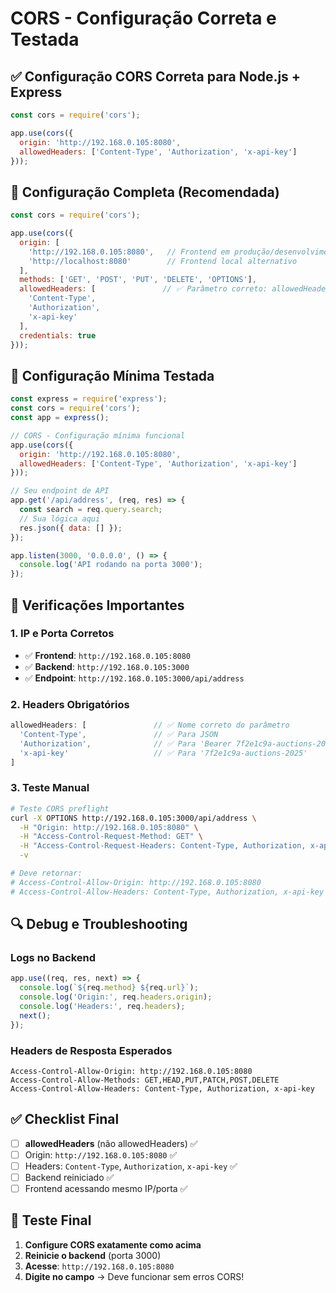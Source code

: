 # CORS - Configuração Correta e Testada

## ✅ **Configuração CORS Correta para Node.js + Express**

```javascript
const cors = require('cors');

app.use(cors({
  origin: 'http://192.168.0.105:8080',
  allowedHeaders: ['Content-Type', 'Authorization', 'x-api-key']
}));
```

## 🔧 **Configuração Completa (Recomendada)**

```javascript
const cors = require('cors');

app.use(cors({
  origin: [
    'http://192.168.0.105:8080',   // Frontend em produção/desenvolvimento
    'http://localhost:8080'        // Frontend local alternativo
  ],
  methods: ['GET', 'POST', 'PUT', 'DELETE', 'OPTIONS'],
  allowedHeaders: [               // ✅ Parâmetro correto: allowedHeaders
    'Content-Type',
    'Authorization', 
    'x-api-key'
  ],
  credentials: true
}));
```

## 🎯 **Configuração Mínima Testada**

```javascript
const express = require('express');
const cors = require('cors');
const app = express();

// CORS - Configuração mínima funcional
app.use(cors({
  origin: 'http://192.168.0.105:8080',
  allowedHeaders: ['Content-Type', 'Authorization', 'x-api-key']
}));

// Seu endpoint de API
app.get('/api/address', (req, res) => {
  const search = req.query.search;
  // Sua lógica aqui
  res.json({ data: [] });
});

app.listen(3000, '0.0.0.0', () => {
  console.log('API rodando na porta 3000');
});
```

## 🚨 **Verificações Importantes**

### **1. IP e Porta Corretos**
- ✅ **Frontend**: `http://192.168.0.105:8080`
- ✅ **Backend**: `http://192.168.0.105:3000`
- ✅ **Endpoint**: `http://192.168.0.105:3000/api/address`

### **2. Headers Obrigatórios**
```javascript
allowedHeaders: [               // ✅ Nome correto do parâmetro
  'Content-Type',               // ✅ Para JSON
  'Authorization',              // ✅ Para 'Bearer 7f2e1c9a-auctions-2025'
  'x-api-key'                   // ✅ Para '7f2e1c9a-auctions-2025'
]
```

### **3. Teste Manual**
```bash
# Teste CORS preflight
curl -X OPTIONS http://192.168.0.105:3000/api/address \
  -H "Origin: http://192.168.0.105:8080" \
  -H "Access-Control-Request-Method: GET" \
  -H "Access-Control-Request-Headers: Content-Type, Authorization, x-api-key" \
  -v

# Deve retornar:
# Access-Control-Allow-Origin: http://192.168.0.105:8080
# Access-Control-Allow-Headers: Content-Type, Authorization, x-api-key
```

## 🔍 **Debug e Troubleshooting**

### **Logs no Backend**
```javascript
app.use((req, res, next) => {
  console.log(`${req.method} ${req.url}`);
  console.log('Origin:', req.headers.origin);
  console.log('Headers:', req.headers);
  next();
});
```

### **Headers de Resposta Esperados**
```
Access-Control-Allow-Origin: http://192.168.0.105:8080
Access-Control-Allow-Methods: GET,HEAD,PUT,PATCH,POST,DELETE
Access-Control-Allow-Headers: Content-Type, Authorization, x-api-key
```

## ✅ **Checklist Final**

- [ ] **allowedHeaders** (não allowedHeaders) ✅
- [ ] Origin: `http://192.168.0.105:8080` ✅
- [ ] Headers: `Content-Type`, `Authorization`, `x-api-key` ✅
- [ ] Backend reiniciado ✅
- [ ] Frontend acessando mesmo IP/porta ✅

## 🚀 **Teste Final**

1. **Configure CORS exatamente como acima**
2. **Reinicie o backend** (porta 3000)
3. **Acesse**: `http://192.168.0.105:8080`
4. **Digite no campo** → Deve funcionar sem erros CORS!